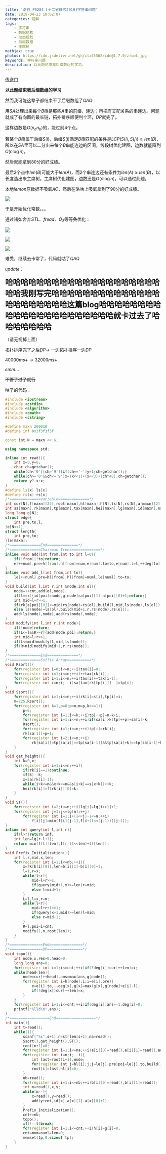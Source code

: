 ```yaml
---
title: '洛谷 P5284 [十二省联考2019]字符串问题'
date: 2019-04-23 10:02:07
categories: 题解
tags:
	- 字符串
	- 数据结构
	- 动态规划
	- 后缀数组
	- 主席树
mathjax: true
photos: https://cdn.jsdelivr.net/gh/ctz45562/cdn@1.7.9/zfcwt.jpg
keywords: 字符串问题
description: 以此题结束我后缀数组的学习。
---
```


[传送门](https://www.luogu.org/problemnew/show/P5284)

**以此题结束我后缀数组的学习**

然而我可能这辈子都结束不了后缀数组了$QAQ$

<!--more-->

用$SA$处理出来每个$B$串是那些$A$串的前缀，连边；再把有支配关系的串连边。问题就成了有向图的最长链，拓扑排序顺便判个环，$DP$就完了。

这样边数是$O(n_an_b)$的，能过前$4$个点。

若某个$B$串属于后缀$S(i)$，后缀$S(j)$满足$B$串匹配的条件是$LCP(S(i),S(j))\ge len(B)$，所以在$SA$里可以二分出来每个$B$串能连边的区间，线段树优化建图，边数就能降到$O(n\log n)$。

然后就能拿到$80$分的好成绩。

最后$2$个点中$len(B)$可能大于$len(A)$，而$2$个串连边还有条件为$len(A)\ge len(B)$，以长度造出来主席树，主席树优化建图，边数还是$O(n\log n)$，可以通过此题。

本地$lemon$原数据不吸氧$AC$，然后在洛咕上吸氧拿到了$90$分的好成绩。

![](\images\emotion\4.jpg)

于是开始优化常数。。。

通过诸如舍弃$STL$、$fread$、$O_3$等等~~负~~优化：

![](\images\字符串问题-1.png)

![](\images\字符串问题-2.png)

![](\images\emotion\3.jpg)

难受，继续去卡常了，代码就咕了$QAQ$

$update$：

<strong style="font-size:25px">哈哈哈哈哈哈哈哈哈哈哈哈哈哈哈哈哈哈哈哈哈哈我刚写完哈哈哈哈哈哈哈哈哈哈哈哈哈哈哈哈哈哈哈哈哈哈这篇blog哈哈哈哈哈哈哈哈哈哈哈哈哈哈哈哈哈哈哈哈哈哈就卡过去了哈哈哈哈哈哈哈</strong>

（请无视掉上面）

拓扑排序完了之后$DP\rightarrow$ 一边拓扑排序一边$DP$

$40000ms+\rightarrow 32000ms+$

$emm...$

~~不管了过了就行~~

咕了的代码：

``` cpp
#include <iostream>
#include <cstdio>
#include <algorithm>
#include <cmath>
#include <cstring>

#define maxn 200010
#define inf 0x3f3f3f3f

const int N = maxn << 6;

using namespace std;

inline int read(){
    int x=0,y=0;
    char ch=getchar();
    while(ch<'0'||ch>'9'){if(ch=='-')y=1;ch=getchar();}
    while(ch>='0'&&ch<='9')x=(x<<1)+(x<<3)+(ch^48),ch=getchar();
    return y?-x:x;
}
#define ls(x) ls[x]
#define rs(x) rs[x]
/*==============variable==============*/
int cur[N],f[maxn][22],root[maxn],hl[maxn],h[N],ls[N],rs[N],a[maxn][2],b[maxn][2],deg[N],num,numl,len;
int sa[maxn],rk[maxn],tp[maxn],tax[maxn],hei[maxn],lg[maxn],id[maxn],na,nb,n,m,cnt,L,R,poi;	
long long g[N];
struct edge{
    int pre,to,l;
}e[N<<1];
struct length{
    int pre,to;
}le[maxn];
/*==============End==============*/
/*==============Chairman Tree==============*/
inline void add(int from,int to,int l=0){
    if(!from||!to)return;
    e[++num].pre=h[from],h[from]=num,e[num].to=to,e[num].l=l,++deg[to];
}
inline void add_l(int from,int to){
    le[++numl].pre=hl[from],hl[from]=numl,le[numl].to=to;
}
void build(int l,int r,int &node,int ol){
    node=++cnt,add(ol,node);
    if(l==r){id[poi]=node,g[node]=a[poi][1]-a[poi][0]+1;return;}
    int mid=l+r>>1;
    if(rk[a[poi][0]]<=mid)rs(node)=rs(ol),build(l,mid,ls(node),ls(ol));
    else ls(node)=ls(ol),build(mid+1,r,rs(node),rs(ol));
    add(ls(node),node),add(rs(node),node);
}
void modify(int l,int r,int node){
    if(!node)return;
    if(L<=l&&R>=r){add(node,poi);return;}
    int mid=l+r>>1;
    if(L<=mid)modify(l,mid,ls(node));
    if(R>mid)modify(mid+1,r,rs(node));
}
/*==============End==============*/
/*==============Suffix Array===========*/
void Rsort(){
    for(register int i=0;i<=m;++i)tax[i]=0;
    for(register int i=1;i<=n;++i)++tax[rk[i]];
    for(register int i=1;i<=m;++i)tax[i]+=tax[i-1];
    for(register int i=n;i;--i)sa[tax[rk[tp[i]]]--]=tp[i];
}
void Ssort(){
    for(register int i=1;i<=n;++i)rk[i]=s[i],tp[i]=i;
    m=225,Rsort();
    for(register int k=1,p=0;p<n;m=p,k<<=1){
        p=0;
        for(register int i=1;i<=k;++i)tp[++p]=n-k+i;
        for(register int i=1;i<=n;++i)if(sa[i]>k)tp[++p]=sa[i]-k;
        Rsort();
        for(register int i=1;i<=n;++i)tp[i]=rk[i];
        rk[sa[1]]=p=1;
        for(register int i=2;i<=n;++i)
            rk[sa[i]]=tp[sa[i]]==tp[sa[i-1]]&&tp[sa[i]+k]==tp[sa[i-1]+k]?p:++p;
    }
}
void get_height(){
    int k=0,x;
    for(register int i=1;i<=n;++i){
        if(rk[i]==1)continue;
        if(k)--k;
        x=sa[rk[i]-1];
        while(i+k<=n&&x+k<=n&&s[i+k]==s[x+k])++k;
        hei[rk[i]]=f[rk[i]][0]=k;
    }
}
void ST(){
    for(register int i=2;i<=n;++i)lg[i]=lg[i>>1]+1;
    for(register int j=1;j<=lg[n];++j)
        for(register int i=1;i+(1<<j)-1<=n;++i)
            f[i][j]=min(f[i][j-1],f[i+(1<<(j-1))][j-1]);
}
inline int query(int l,int r){
    if(l>r)return inf;
    int len=lg[r-l+1];
    return min(f[l][len],f[r-(1<<len)+1][len]);
}
void Prefix_Initialization(){
    int l,r,mid,x,len;
    for(register int i=1;i<=nb;++i){
        x=rk[b[i][0]],len=b[i][1]-b[i][0]+1;
        l=1,r=x;
        while(l<r){
            mid=l+r>>1;
            if(query(mid+1,x)>=len)r=mid;
            else l=mid+1;
        }
        L=l,l=x,r=n;
        while(l<r){
            mid=l+r+1>>1;
            if(query(x+1,mid)>=len)l=mid;
            else r=mid-1;
        }
        R=l,poi=i+cnt;
        modify(1,n,root[len]);
    }
}
/*===============End===============*/
/*===============DP================*/
void topo(){
    int node,x,res=0,head=0;
    long long ans=0;
    for(register int i=1;i<=cnt;++i)if(!deg[i])cur[++len]=i;
    while(head<len){
        node=cur[++head],ans=max(ans,g[node]);
        for(register int i=h[node];i;i=e[i].pre){
            x=e[i].to,--deg[x],g[x]=max(g[x],g[node]+e[i].l);
            if(!deg[x])cur[++len]=x;
        }
    }
    for(register int i=1;i<=cnt;++i)if(deg[i])ans=-1,deg[i]=0;
    printf("%lld\n",ans);
}
/*==================End==================*/
int main(){
    int t=read();
    while(1){  
        scanf("%s",s+1),n=strlen(s+1),na=read();
        Ssort(),get_height(),ST();
        root[n+1]=0;
        for(register int i=1;i<=na;++i)a[i][0]=read(),a[i][1]=read(),add_l(a[i][1]-a[i][0]+1,i);        
        for(register int i=n;i;--i){
            int last=root[i+1],node;
            for(register int j=hl[i];j;j=le[j].pre)poi=le[j].to,build(1,n,node,last),last=node;
            root[i]=last,hl[i]=0;
        }
        nb=read();
        for(register int i=1;i<=nb;++i)b[i][0]=read(),b[i][1]=read();
        int m=read(),x,y;
        while(m--){
            x=read(),y=read();
            add(y+cnt,id[x],a[x][1]-a[x][0]+1);
        }
        Prefix_Initialization();
        cnt+=nb;
        topo();
        if(!--t)break;
        for(register int i=1;i<=cnt;++i)h[i]=g[i]=0;
        cnt=num=numl=len=0;
        memset(tp,0,sizeof tp);
    }
}
```

